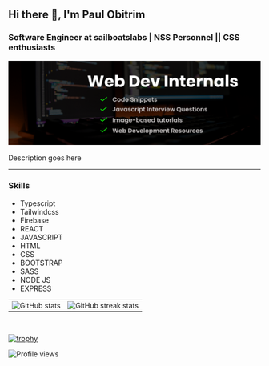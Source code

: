 ## Hi there 👋, I'm Paul Obitrim
### Software Engineer at sailboatslabs | NSS Personnel || CSS enthusiasts
![Self-taught developer and Aspiring online educator](https://github.com/Obitrim/Obitrim/blob/main/twitter-header.png)

Description goes here

---

### Skills
- Typescript
- Tailwindcss
- Firebase
- REACT 
- JAVASCRIPT 
- HTML 
- CSS 
- BOOTSTRAP 
- SASS 
- NODE JS 
- EXPRESS


|  |  |
|--|--|
|![GitHub stats](https://github-readme-stats.vercel.app/api?username=Obitrim&show_icons=true)|![GitHub streak stats](https://github-readme-streak-stats.herokuapp.com/?user=Obitrim)|

<br/>

[![trophy](https://github-profile-trophy.vercel.app/?username=Obitrim)](https://github.com/ryo-ma/github-profile-trophy)




![Profile views](https://gpvc.arturio.dev/Obitrim)  
